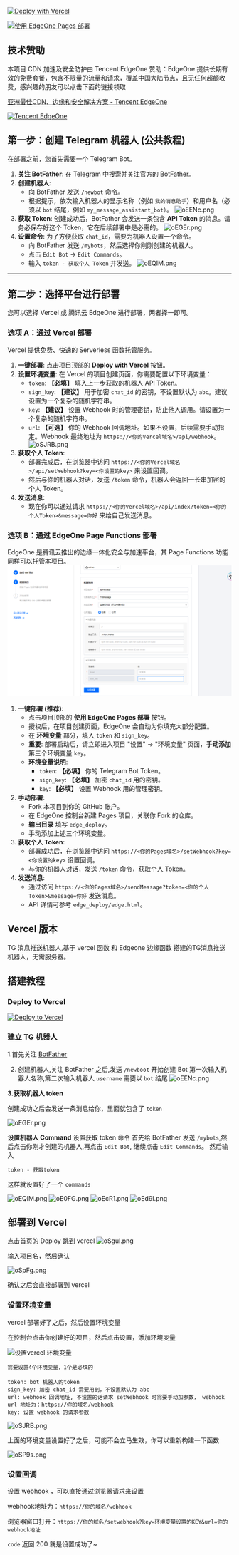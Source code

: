 [![Deploy with Vercel](https://vercel.com/button)](https://vercel.com/new/git/external?repository-url=https%3A%2F%2Fgithub.com%2Fanhao%2FTGMessage)

[![使用 EdgeOne Pages 部署](https://cdnstatic.tencentcs.com/edgeone/pages/deploy.svg)](https://edgeone.ai/pages/new?repository-url=https%3A%2F%2Fgithub.com%2Fanhao%2FTGMessage&project-name=tg-message&build-command=&install-command=&output-directory=edge_deploy&root-directory=./&env=token,sign_key&env-description=)

## 技术赞助

本项目 CDN 加速及安全防护由 Tencent EdgeOne 赞助：EdgeOne 提供长期有效的免费套餐，包含不限量的流量和请求，覆盖中国大陆节点，且无任何超额收费，感兴趣的朋友可以点击下面的链接领取

[亚洲最佳CDN、边缘和安全解决方案 - Tencent EdgeOne](https://edgeone.ai/zh?from=github&utm_source=TgMessage)


<a href="https://edgeone.ai/?utm_source=TgMessage">
  <img width="200" src="https://edgeone.ai/media/34fe3a45-492d-4ea4-ae5d-ea1087ca7b4b.png" alt="Tencent EdgeOne">
</a>

## 第一步：创建 Telegram 机器人 (公共教程)

在部署之前，您首先需要一个 Telegram Bot。

1.  **关注 BotFather**: 在 Telegram 中搜索并关注官方的 [BotFather](https://t.me/BotFather)。
2.  **创建机器人**: 
    *   向 BotFather 发送 `/newbot` 命令。
    *   根据提示，依次输入机器人的显示名称（例如 `我的消息助手`）和用户名（必须以 `bot` 结尾，例如 `my_message_assistant_bot`）。
    ![oEENc.png](/img/img.png)
3.  **获取 Token**: 创建成功后，BotFather 会发送一条包含 **API Token** 的消息。请务必保存好这个 Token，它在后续部署中是必需的。
    ![oEGEr.png](/img/img_1.png)
4.  **设置命令**: 为了方便获取 `chat_id`，需要为机器人设置一个命令。
    *   向 BotFather 发送 `/mybots`，然后选择你刚刚创建的机器人。
    *   点击 `Edit Bot` -> `Edit Commands`。
    *   输入 `token - 获取个人 Token` 并发送。
    ![oEQIM.png](/img/img_2.png)

---

## 第二步：选择平台进行部署

您可以选择 Vercel 或 腾讯云 EdgeOne 进行部署，两者择一即可。

### 选项 A：通过 Vercel 部署

Vercel 提供免费、快速的 Serverless 函数托管服务。

1.  **一键部署**: 点击项目顶部的 **Deploy with Vercel** 按钮。
2.  **设置环境变量**: 在 Vercel 的项目创建页面，你需要配置以下环境变量：
    *   `token`: **【必填】** 填入上一步获取的机器人 API Token。
    *   `sign_key`: **【建议】** 用于加密 `chat_id` 的密钥，不设置默认为 `abc`。建议设置为一个复杂的随机字符串。
    *   `key`: **【建议】** 设置 Webhook 时的管理密钥，防止他人调用。请设置为一个复杂的随机字符串。
    *   `url`: **【可选】** 你的 Webhook 回调地址。如果不设置，后续需要手动指定。Webhook 最终地址为 `https://<你的Vercel域名>/api/webhook`。
    ![oSJRB.png](/img/img_12.png)
3.  **获取个人 Token**:
    *   部署完成后，在浏览器中访问 `https://<你的Vercel域名>/api/setWebhook?key=<你设置的key>` 来设置回调。
    *   然后与你的机器人对话，发送 `/token` 命令，机器人会返回一长串加密的个人 Token。
4.  **发送消息**:
    *   现在你可以通过请求 `https://<你的Vercel域名>/api/index?token=<你的个人Token>&message=你好` 来给自己发送消息。

### 选项 B：通过 EdgeOne Page Functions 部署

EdgeOne 是腾讯云推出的边缘一体化安全与加速平台，其 Page Functions 功能同样可以托管本项目。
![edge_image](/img/edge_image_1.png)
1.  **一键部署 (推荐)**:
    *   点击项目顶部的 **使用 EdgeOne Pages 部署** 按钮。
    *   授权后，在项目创建页面，EdgeOne 会自动为你填充大部分配置。
    *   在 **环境变量** 部分，填入 `token` 和 `sign_key`。
    *   **重要**: 部署启动后，请立即进入项目 "设置" -> "环境变量" 页面，**手动添加**第三个环境变量 `key`。
    *   **环境变量说明**:
        *   `token`: **【必填】** 你的 Telegram Bot Token。
        *   `sign_key`: **【必填】** 加密 `chat_id` 用的密钥。
        *   `key`: **【必填】** 设置 Webhook 用的管理密钥。
2.  **手动部署**:
    *   Fork 本项目到你的 GitHub 账户。
    *   在 EdgeOne 控制台新建 Pages 项目，关联你 Fork 的仓库。
    *   **输出目录** 填写 `edge_deploy`。
    *   手动添加上述三个环境变量。
3.  **获取个人 Token**:
    *   部署成功后，在浏览器中访问 `https://<你的Pages域名>/setWebhook?key=<你设置的key>` 设置回调。
    *   与你的机器人对话，发送 `/token` 命令，获取个人 Token。
4.  **发送消息**:
    *   通过访问 `https://<你的Pages域名>/sendMessage?token=<你的个人Token>&message=你好` 发送消息。
    *   API 详情可参考 `edge_deploy/edge.html`。

## Vercel 版本

TG 消息推送机器人,基于 vercel 函数 和 Edgeone 边缘函数 搭建的TG消息推送机器人，无需服务器。

## 搭建教程
### Deploy to Vercel
[![Deploy to Vercel](https://vercel.com/button)](https://vercel.com/new/git/external?repository-url=https%3A%2F%2Fgithub.com%2Fanhao%2FTgMessage&env=token,sign_key,key&project-name=tg-message&repo-name=tg-message&demo-title=TG%20Message&demo-url=https%3A%2F%2Ftg-message.vercel.app%2F)
### 建立 TG 机器人

1.首先关注 [BotFather](https://t.me/BotFather)

2. 创建机器人,关注 BotFather 之后,发送 `/newboot` 开始创建 Bot 第一次输入机器人名称,第二次输入机器人 `username` 需要以 `bot` 结尾
   ![oEENc.png](/img/img.png)

**3.获取机器人 token**

创建成功之后会发送一条消息给你，里面就包含了 `token`

![oEGEr.png](/img/img_1.png)

**设置机器人 Command**
设置获取 token 命令 首先给 BotFather 发送 `/mybots`,然后点击你刚才创建的机器人,再点击 `Edit Bot`, 继续点击 `Edit Commands`。 然后输入

```
token - 获取token
```

这样就设置好了一个 `commands`

![oEQIM.png](/img/img_2.png)
![oE0FG.png](/img/img_3.png)
![oEcR1.png](/img/img_4.png)
![oEd9I.png](/img/img_5.png)


## 部署到 Vercel

点击首页的 Deploy 跳到 vercel
![oSgul.png](/img/img_10.png)

输入项目名，然后确认

![oSpFg.png](/img/img_11.png)

确认之后会直接部署到 vercel

### 设置环境变量

vercel 部署好了之后，然后设置环境变量

在控制台点击你创建好的项目，然后点击设置，添加环境变量

![设置vercel 环境变量](/img/img_12.png)

```
需要设置4个环境变量，1个是必填的

token: bot 机器人的token
sign_key: 加密 chat_id 需要用到，不设置默认为 abc
url: webhook 回调地址, 不设置的话请求 setWebhook 时需要手动加参数， webhook url 地址为：https://你的域名/webhook
key: 设置 webhook 的请求参数
```

![oSJRB.png](/img/img_12.png)

上面的环境变量设置好了之后，可能不会立马生效，你可以重新构建一下函数

![oSP9s.png](/img/img_13.png)

### 设置回调
设置 webhook ，可以直接通过浏览器请求来设置

webhook地址为：`https://你的域名/webhook`

浏览器窗口打开：`https://你的域名/setwebhook?key=环境变量设置的KEY&url=你的webhook地址`

`code` 返回 200 就是设置成功了~
